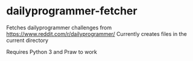 # dailyprogrammer-fetcher
Fetches dailyprogrammer challenges from https://www.reddit.com/r/dailyprogrammer/
Currently creates files in the current directory

Requires Python 3 and Praw to work
